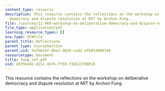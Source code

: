 ```yaml
---
content_type: resource
description: This resource contains the reflections on the workshop on deliberative
  democracy and dispute resolution at MIT by Archon Fung.
file: /courses/11-969-workshop-on-deliberative-democracy-and-dispute-resolution-summer-2005/e6f9eed2d21cd47bff59f1b523780018_fung_ref.pdf
file_type: application/pdf
learning_resource_types: []
ocw_type: OCWFile
parent_title: Reflections
parent_type: CourseSection
parent_uid: 5efb6cbf-8be1-d826-ca42-afb8549867d4
resourcetype: Document
title: fung_ref.pdf
uid: e6f9eed2-d21c-d47b-ff59-f1b523780018
---
```

This resource contains the reflections on the workshop on deliberative democracy and dispute resolution at MIT by Archon Fung.


